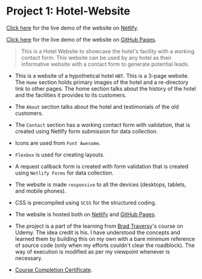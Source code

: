 # Project 1: Hotel-Website

[Click here](https://focused-thompson-2db155.netlify.app/index.html) for the live demo  of the website on [Netlify](https://www.netlify.com/).

[Click here](https://raaghavendrahm.github.io/HCP_1-Hotel-Website/index.html) for the live demo  of the website on [GitHub Pages](https://pages.github.com/).

> This is a Hotel Website to showcase the hotel's facility with a working contact form. This website can be used by any hotel as their informative website with a contact form to generate potential leads.

- This is a website of a hypothetical hotel `HBT`. This is a 3-page website. The `Home` section holds primary images of the hotel and a re-directory link to other pages.
The home section talks about the history of the hotel and the facilities it provides to its customers.

- The `About` section talks about the hotel and testimonials of the old customers.

- The `Contact` section has a working contact form with validation, that is created using Netlify form submission for data collection.

- Icons are used from `Font Awesome`.

- `Flexbox` is used for creating layouts.

- A request callback form is created with form validation that is created using `Netlify Forms` for data collection.

- The website is made `responsive` to all the devices (desktops, tablets, and mobile phones).

- CSS is precompiled using `SCSS` for the structured coding.

- The website is hosted both on [Netlify](https://www.netlify.com/) and [GitHub Pages](https://pages.github.com/).

- The project is a part of the learning from [Brad Traversy](https://github.com/bradtraversy)'s course on Udemy. The idea credit is his. I have understood the concepts and learned them by building this on my own with a bare minimum reference of source code (only when my efforts couldn't clear the roadblock). The way of execution is modified as per my viewpoint whenever is necessary.

- [Course Completion Certificate](https://www.udemy.com/certificate/UC-f1857a3d-62ea-4e0d-9d9e-2f83a9eebb51/).
